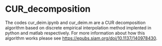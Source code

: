# CUR_decomposition
The codes cur_deim.ipynb and cur_deim.m are a CUR decomposition algorithm based on discrete empirical interpolation method implented in python and matlab respectively. For more information about how 
this algorithm works please see https://epubs.siam.org/doi/10.1137/140978430.
